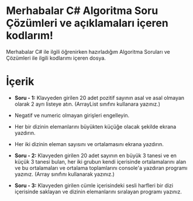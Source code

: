 # Merhabalar C# Algoritma Soru Çözümleri ve  açıklamaları içeren kodlarım!

Merhabalar C# ile ilgili öğrenirken hazırladığım Algoritma Soruları ve Çözümleri ile ilgili kodlarımı içeren dosya. 


# İçerik

- **Soru - 1:**  Klavyeden girilen 20 adet pozitif sayının asal ve asal olmayan olarak 2 ayrı listeye atın. (ArrayList sınıfını kullanara yazınız.)

-   Negatif ve numeric olmayan girişleri engelleyin.
-   Her bir dizinin elemanlarını büyükten küçüğe olacak şekilde ekrana yazdırın.
-   Her iki dizinin eleman sayısını ve ortalamasını ekrana yazdırın.
- **Soru - 2:** Klavyeden girilen 20 adet sayının en büyük 3 tanesi ve en küçük 3 tanesi bulan, her iki grubun kendi içerisinde ortalamalarını alan ve bu ortalamaları ve ortalama toplamlarını console'a yazdıran programı yazınız. (Array sınıfını kullanarak yazınız.)
- **Soru - 3:** Klavyeden girilen cümle içerisindeki sesli harfleri bir dizi içerisinde saklayan ve dizinin elemanlarını sıralayan programı yazınız.
